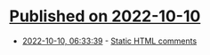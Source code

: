 # [Published on 2022-10-10](index.md)

* [2022-10-10, 06:33:39](https://lobste.rs/s/byail8/static_html_comments) - [Static HTML comments](https://sive.rs/shc)
